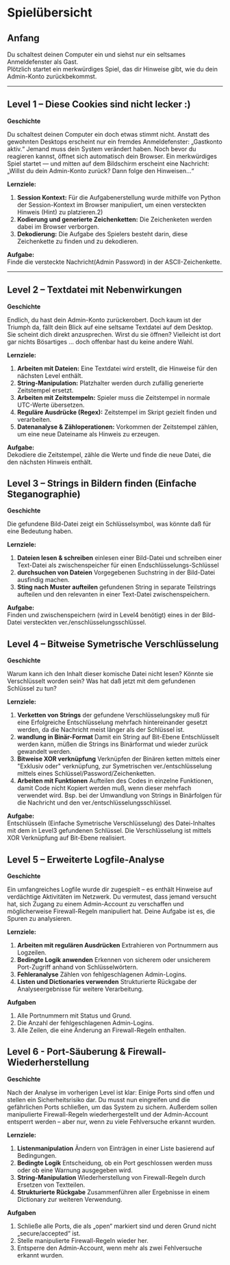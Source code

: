 # Spielübersicht

## Anfang
Du schaltest deinen Computer ein und siehst nur ein seltsames Anmeldefenster als Gast.  
Plötzlich startet ein merkwürdiges Spiel, das dir Hinweise gibt, wie du dein Admin-Konto zurückbekommst.

---

## Level 1 – Diese Cookies sind nicht lecker :)

**Geschichte**

Du schaltest deinen Computer ein doch etwas stimmt nicht.
Anstatt des gewohnten Desktops erscheint nur ein fremdes Anmeldefenster: „Gastkonto aktiv.“
Jemand muss dein System verändert haben.
Noch bevor du reagieren kannst, öffnet sich automatisch dein Browser.
Ein merkwürdiges Spiel startet — und mitten auf dem Bildschirm erscheint eine Nachricht:
„Willst du dein Admin-Konto zurück? Dann folge den Hinweisen…“


**Lernziele:**
1. **Session Kontext:** Für die Aufgabenerstellung wurde mithilfe von Python der Session-Kontext im Browser manipuliert, um einen versteckten Hinweis (Hint) zu platzieren.2)
2. **Kodierung und generierte Zeichenketten:** Die Zeichenketen werden dabei im Browser verborgen.
3. **Dekodierung:** Die Aufgabe des Spielers besteht darin, diese Zeichenkette zu finden und zu dekodieren.

**Aufgabe:**  
Finde die versteckte Nachricht(Admin Password) in der ASCII-Zeichenkette.

---

## Level 2 – Textdatei mit Nebenwirkungen

**Geschichte**

Endlich, du hast dein Admin-Konto zurückerobert.
Doch kaum ist der Triumph da, fällt dein Blick auf eine seltsame Textdatei auf dem Desktop.
Sie scheint dich direkt anzusprechen.
Wirst du sie öffnen?
Vielleicht ist dort gar nichts Bösartiges … doch offenbar hast du keine andere Wahl.


**Lernziele:**
1. **Arbeiten mit Dateien:** Eine Textdatei wird erstellt, die Hinweise für den nächsten Level enthält.  
2. **String-Manipulation:** Platzhalter werden durch zufällig generierte Zeitstempel ersetzt.  
3. **Arbeiten mit Zeitstempeln:** Spieler muss die Zeitstempel in normale UTC-Werte übersetzen.  
4. **Reguläre Ausdrücke (Regex):** Zeitstempel im Skript gezielt finden und verarbeiten.  
5. **Datenanalyse & Zähloperationen:** Vorkommen der Zeitstempel zählen, um eine neue Dateiname als Hinweis zu erzeugen.

**Aufgabe:**  
Dekodiere die Zeitstempel, zähle die Werte und finde die neue Datei, die den nächsten Hinweis enthält.

## Level 3 – Strings in Bildern finden (Einfache Steganographie)

**Geschichte**

Die gefundene Bild-Datei zeigt ein Schlüsselsymbol, was könnte daß für eine Bedeutung haben.


**Lernziele:**
1. **Dateien lesen & schreiben** einlesen einer Bild-Datei und schreiben einer Text-Datei als zwischenspeicher für einen Endschlüsselungs-Schlüssel
2. **durchsuchen von Dateien** Vorgegebenen Suchstring in der Bild-Datei ausfindig machen.
3. **Sting nach Muster aufteilen** gefundenen String in separate Teilstrings aufteilen und den relevanten in einer Text-Datei zwischenspeichern.

**Aufgabe:**  
Finden und zwischenspeichern (wird in Level4 benötigt) eines in der Bild-Datei versteckten ver./enschlüsselungsschlüssel.

## Level 4 – Bitweise Symetrische Verschlüsselung

**Geschichte**

Warum kann ich den Inhalt dieser komische Datei nicht lesen? 
Könnte sie Verschlüsselt worden sein? 
Was hat daß jetzt mit dem gefundenen Schlüssel zu tun?


**Lernziele:**
1. **Verketten von Strings** der gefundene Verschlüsselungskey muß für eine Erfolgreiche Entschlüsselung mehrfach hintereinander gesetzt werden, da die Nachricht meist länger als der Schlüssel ist.
2. **wandlung in Binär-Format** Damit ein String auf Bit-Ebene Entschlüsselt werden kann, müßen die Strings ins Binärformat und wieder zurück gewandelt werden.
3. **Bitweise XOR verknüpfung** Verknüpfen der Binären ketten mittels einer "Exklusiv oder" verknüpfung, zur Symetrischen ver./entschlüsselung mittels eines Schlüssel/Password/Zeichenketten.
4. **Arbeiten mit Funktionen** Aufteilen des Codes in einzelne Funktionen, damit Code nicht Kopiert werden muß, wenn dieser mehrfach verwendet wird. Bsp. bei der Umwandlung von Strings in Binärfolgen für die Nachricht und den ver./entschlüsselungsschlüssel.

**Aufgabe:**  
Entschlüsseln (Einfache Symetrische Verschlüsselung) des Datei-Inhaltes mit dem in Level3 gefundenen Schlüssel. Die Verschlüsselung ist mittels XOR Verknüpfung auf Bit-Ebene realisiert.

## Level 5 – Erweiterte Logfile-Analyse

**Geschichte**

Ein umfangreiches Logfile wurde dir zugespielt – es enthält Hinweise auf verdächtige Aktivitäten im
Netzwerk. Du vermutest, dass jemand versucht hat, sich Zugang zu einem Admin-Account zu verschaffen
und möglicherweise Firewall-Regeln manipuliert hat. Deine Aufgabe ist es, die Spuren zu analysieren.


**Lernziele:**
1. **Arbeiten mit regulären Ausdrücken**  Extrahieren von Portnummern aus Logzeilen.
2. **Bedingte Logik anwenden**  Erkennen von sicherem oder unsicherem Port-Zugriff anhand von Schlüsselwörtern.
3. **Fehleranalyse**  Zählen von fehlgeschlagenen Admin-Logins.
4. **Listen und Dictionaries verwenden**  Strukturierte Rückgabe der Analyseergebnisse für weitere Verarbeitung.

**Aufgaben**  
1. Alle Portnummern mit Status und Grund.
2. Die Anzahl der fehlgeschlagenen Admin-Logins.
3. Alle Zeilen, die eine Änderung an Firewall-Regeln enthalten.


## Level 6 - Port-Säuberung & Firewall-Wiederherstellung

**Geschichte**

Nach der Analyse im vorherigen Level ist klar: Einige Ports sind offen und stellen ein Sicherheitsrisiko dar. Du
musst nun eingreifen und die gefährlichen Ports schließen, um das System zu sichern. Außerdem sollen
manipulierte Firewall-Regeln wiederhergestellt und der Admin-Account entsperrt werden – aber nur, wenn zu
viele Fehlversuche erkannt wurden.


**Lernziele:**
1. **Listenmanipulation**  Ändern von Einträgen in einer Liste basierend auf Bedingungen.
2. **Bedingte Logik**  Entscheidung, ob ein Port geschlossen werden muss oder ob eine Warnung ausgegeben wird.
3. **String-Manipulation**  Wiederherstellung von Firewall-Regeln durch Ersetzen von Textteilen.
4. **Strukturierte Rückgabe**  Zusammenführen aller Ergebnisse in einem Dictionary zur weiteren Verwendung.

**Aufgaben**  
1. Schließe alle Ports, die als „open“ markiert sind und deren Grund nicht „secure/accepted“ ist.
2. Stelle manipulierte Firewall-Regeln wieder her.
3. Entsperre den Admin-Account, wenn mehr als zwei Fehlversuche erkannt wurden.

